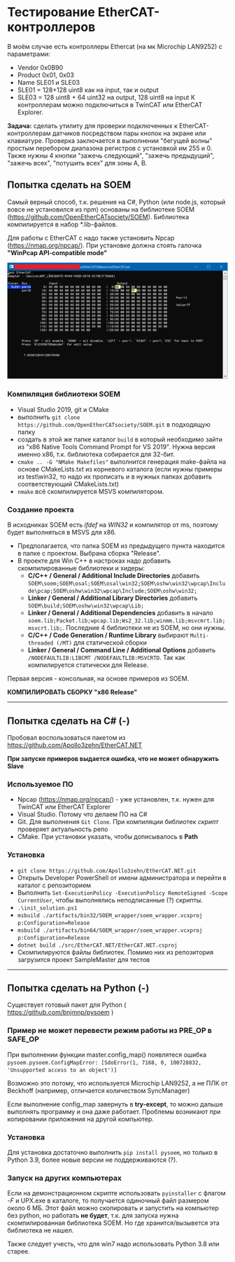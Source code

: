# Тестирование EtherCAT-контроллеров 
В моём случае есть контроллеры Ethercat (на мк Microchip LAN9252) с параметрами:
- Vendor 0x0B90
- Product 0x01, 0x03
- Name SLE01 и SLE03
- SLE01 = 128+128 uint8 как на input, так и output
- SLE03 = 128 uint8 + 64 uint32 на output, 128 uint8 на input
К контроллерам можно подключиться в TwinCAT или EtherCAT Explorer. 

**Задача:** сделать утилиту для проверки подключенных к EtherCAT-контроллерам датчиков посредством пары кнопок на экране или клавиатуре. Проверка заключается в выполнении "бегущей волны" простым перебором диапазона регистров с установкой им 255 и 0. Также нужны 4 кнопки "зажечь следующий", "зажечь предыдущий", "зажечь всех", "потушить всех" для зоны A, B.

## Попытка сделать на SOEM
Самый верный способ, т.к. решения на C#, Python (или node.js, который вовсе не установился из npm) основаны на библиотеке SOEM (https://github.com/OpenEtherCATsociety/SOEM). 
Библиотека компилируется в набор *.lib-файлов.

Для работы с EtherCAT с надо также установить Npcap (https://nmap.org/npcap/). При установке должна стоять галочка **"WinPcap API-compatible mode"**

![img](img.png)

### Компиляция библиотеки SOEM
- Visual Studio 2019, git и CMake
- выполнить `git clone https://github.com/OpenEtherCATsociety/SOEM.git` в подходящую папку
- создать в этой же папке каталог `build` в который необходимо зайти из "x86 Native Tools Command Prompt for VS 2019". Нужна версия именно x86, т.к. библиотека собирается для 32-бит.
- `cmake .. -G "NMake Makefiles"` выполнится генерация make-файла на основе CMakeLists.txt из корневого каталога (если нужны примеры из test\win32, то надо их прописать и в нужных папках добавить соответствующий CMakeLists.txt)
- `nmake` всё скомпилируется MSVS компилятором. 

### Создание проекта
В исходниках SOEM есть *ifdef* на *WIN32* и компилятор от ms, поэтому будет выполняться в MSVS для x86.

- Предполагается, что папка SOEM из предыдущего пункта находится в папке с проектом. Выбрана сборка "Release".
- В проекте для Win C++ в настроках надо добавить скомпилированные библиотеки и хидеры:
  - **C/C++ / General / Additional Include Directories** добавить `SOEM\soem;SOEM\osal;SOEM\osal\win32;SOEM\oshw\win32\wpcap\Include\pcap;SOEM\oshw\win32\wpcap\Include;SOEM\oshw\win32;`
  - **Linker / General / Additional Library Directories** добавить  `SOEM\build;SOEM\oshw\win32\wpcap\Lib;`
  - **Linker / General / Additional Dependencies** добавить в начало `soem.lib;Packet.lib;wpcap.lib;Ws2_32.lib;winmm.lib;msvcmrt.lib;msvcrt.lib;`. Последние 4 библиотеки не из SOEM, но они нужны.
  - **C/C++ / Code Generation / Runtime Library** выбирают `Multi-threaded (/MT)` для статической сборки
  - **Linker / General / Command Line / Additional Options** добавить  `/NODEFAULTLIB:LIBCMT /NODEFAULTLIB:MSVCRTD`. Так как компилируется статически для Release.
  
Первая версия - консольная, на основе примеров из SOEM. 

**КОМПИЛИРОВАТЬ СБОРКУ "x86 Release"**

---

## Попытка сделать на C# (-)
Пробовал воспользоваться пакетом из https://github.com/Apollo3zehn/EtherCAT.NET

**При запуске примеров выдается ошибка, что не может обнаружить Slave**

### Используемое ПО
- Npcap (https://nmap.org/npcap/) - уже установлен, т.к. нужен для TwinCAT или EtherCAT Explorer
- Visual Studio. Потому что делаем ПО на C#
- Git. Для выполнения `Git Clone`. При компиляции библиотек *скрипт* проверяет актуальность репо
- CMake. При установки указать, чтобы дописывалось в **Path**

### Установка
- `git clone https://github.com/Apollo3zehn/EtherCAT.NET.git` 
- Открыть Developer PowerShell от имени администратора и перейти в каталог с репозиторием
- Выполнить `Set-ExecutionPolicy -ExecutionPolicy RemoteSigned -Scope CurrentUser`, чтобы выполнялись неподписанные (?) скрипты.
- `.\init_solution.ps1`
- `msbuild ./artifacts/bin32/SOEM_wrapper/soem_wrapper.vcxproj p:Configuration=Release`
- `msbuild ./artifacts/bin64/SOEM_wrapper/soem_wrapper.vcxproj p:Configuration=Release`
- `dotnet build ./src/EtherCAT.NET/EtherCAT.NET.csproj`
- Скомпилируются файлы библиотек. Помимо них из репозитория загрузится проект SampleMaster для тестов

---

## Попытка сделать на Python (-)
Существует готовый пакет для Python ( https://github.com/bnjmnp/pysoem )

### Пример не может перевести режим работы из PRE_OP в SAFE_OP

При выполнении функции master.config_map() появлятеся ошибка `pysoem.pysoem.ConfigMapError: [SdoError(1, 7168, 0, 100728832, 'Unsupported access to an object')]`

Возможно это потому, что используется Microchip LAN9252, а не ПЛК от Beckhoff (например, отличается количеством SyncManager)

Если выполнение config_map завернуть в **try-except**, то можно дальше выполнять программу и она даже работает. Проблемы возникают при копировании приложения на другой компьютер. 

### Установка
Для установка достаточно выполнить `pip install pysoem`, но только в Python 3.9, более новые версии не поддерживаются (?).

### Запуск на других компьютерах
Если на демонстрационном скрипте использовать `pyinstaller` с флагом *-F* и UPX.exe в каталоге, то получается одиночный файл размером около 6 МБ. Этот файл можно скопировать и запустить на компьютер без python, но работать **не будет**, т.к. для запуска нужна скомпилированная библиотека SOEM. Но где хранится/вызывется эта библиотека не нашел.

Также следует учесть, что для win7 надо использовать Python 3.8 или старее. 

